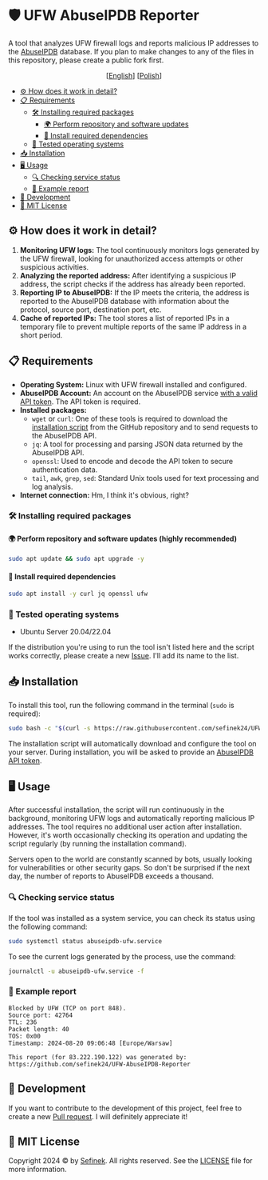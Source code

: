 # 🛡️ UFW AbuseIPDB Reporter
A tool that analyzes UFW firewall logs and reports malicious IP addresses to the [AbuseIPDB](https://www.abuseipdb.com) database.
If you plan to make changes to any of the files in this repository, please create a public fork first.

<div align="center">
  [<a href="README.md">English</a>]
  [<a href="README_PL.md">Polish</a>]
</div>

- [⚙️ How does it work in detail?](#how-it-works)
- [📋 Requirements](#requirements)
  - [🛠️ Installing required packages](#installing-required-packages)
    - [🌍 Perform repository and software updates](#perform-repository-and-software-updates)
    - [🌌 Install required dependencies](#install-required-dependencies)
  - [🧪 Tested operating systems](#tested-operating-systems)
- [📥 Installation](#installation)
- [🖥️ Usage](#usage)
  - [🔍 Checking service status](#checking-service-status)
  - [📄 Example report](#example-report)
- [🤝 Development](#development)
- [🔑 MIT License](#mit-license)

## ⚙️ How does it work in detail?<div id="how-it-works"></div>
1. **Monitoring UFW logs:** The tool continuously monitors logs generated by the UFW firewall, looking for unauthorized access attempts or other suspicious activities.
2. **Analyzing the reported address:** After identifying a suspicious IP address, the script checks if the address has already been reported.
3. **Reporting IP to AbuseIPDB:** If the IP meets the criteria, the address is reported to the AbuseIPDB database with information about the protocol, source port, destination port, etc.
4. **Cache of reported IPs:** The tool stores a list of reported IPs in a temporary file to prevent multiple reports of the same IP address in a short period.

## 📋 Requirements<div id="requirements"></div>
- **Operating System:** Linux with UFW firewall installed and configured.
- **AbuseIPDB Account:** An account on the AbuseIPDB service [with a valid API token](https://www.abuseipdb.com/account/api). The API token is required.
- **Installed packages:**
  - `wget` or `curl`: One of these tools is required to download the [installation script](install.sh) from the GitHub repository and to send requests to the AbuseIPDB API.
  - `jq`: A tool for processing and parsing JSON data returned by the AbuseIPDB API.
  - `openssl`: Used to encode and decode the API token to secure authentication data.
  - `tail`, `awk`, `grep`, `sed`: Standard Unix tools used for text processing and log analysis.
- **Internet connection:** Hm, I think it's obvious, right?


### 🛠️ Installing required packages<div id="installing-required-packages"></div>
#### 🌍 Perform repository and software updates (highly recommended)<div id="perform-repository-and-software-updates"></div>
```bash
sudo apt update && sudo apt upgrade -y
```

#### 🌌 Install required dependencies<div id="install-required-dependencies"></div>
```bash
sudo apt install -y curl jq openssl ufw
```

### 🧪 Tested operating systems<div id="tested-operating-systems"></div>
- Ubuntu Server 20.04/22.04

If the distribution you're using to run the tool isn't listed here and the script works correctly, please create a new [Issue](https://github.com/sefinek24/UFW-AbuseIPDB-Reporter/issues). I'll add its name to the list.


## 📥 Installation<div id="installation"></div>
To install this tool, run the following command in the terminal (`sudo` is required):
```bash
sudo bash -c "$(curl -s https://raw.githubusercontent.com/sefinek24/UFW-AbuseIPDB-Reporter/main/install.sh)"
```

The installation script will automatically download and configure the tool on your server. During installation, you will be asked to provide an [AbuseIPDB API token](https://www.abuseipdb.com/account/api).


## 🖥️ Usage<div id="usage"></div>
After successful installation, the script will run continuously in the background, monitoring UFW logs and automatically reporting malicious IP addresses.
The tool requires no additional user action after installation. However, it's worth occasionally checking its operation and updating the script regularly (by running the installation command).

Servers open to the world are constantly scanned by bots, usually looking for vulnerabilities or other security gaps.
So don't be surprised if the next day, the number of reports to AbuseIPDB exceeds a thousand.

### 🔍 Checking service status<div id="checking-service-status"></div>
If the tool was installed as a system service, you can check its status using the following command:
```bash
sudo systemctl status abuseipdb-ufw.service
```

To see the current logs generated by the process, use the command:
```bash
journalctl -u abuseipdb-ufw.service -f
```

### 📄 Example report<div id="example-report"></div>
```
Blocked by UFW (TCP on port 848).
Source port: 42764
TTL: 236
Packet length: 40
TOS: 0x00
Timestamp: 2024-08-20 09:06:48 [Europe/Warsaw]

This report (for 83.222.190.122) was generated by:
https://github.com/sefinek24/UFW-AbuseIPDB-Reporter
```


## 🤝 Development<div id="development"></div>
If you want to contribute to the development of this project, feel free to create a new [Pull request](https://github.com/sefinek24/UFW-AbuseIPDB-Reporter/pulls). I will definitely appreciate it!

## 🔑 MIT License<div id="mit-license"></div>
Copyright 2024 © by [Sefinek](https://sefinek.net). All rights reserved. See the [LICENSE](LICENSE) file for more information.